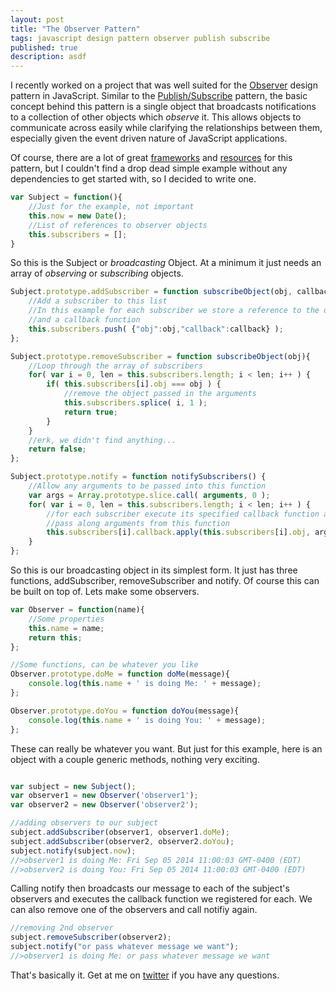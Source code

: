 ```yaml
---
layout: post
title: "The Observer Pattern"
tags: javascript design pattern observer publish subscribe
published: true
description: asdf
---
```


I recently worked on a project that was well suited for the <a href="http://addyosmani.com/resources/essentialjsdesignpatterns/book/#observerpatternjavascript" target="_blank">Observer</a> design pattern in JavaScript. Similar to the <a href="http://davidwalsh.name/pubsub-javascript" target="_blank">Publish/Subscribe</a> pattern, the basic concept behind this pattern is a single object that broadcasts notifications to a collection of other objects which <i>observe</i> it. This allows objects to communicate across easily while clarifying the relationships between them, especially given the event driven nature of JavaScript applications.

Of course, there are a lot of great <a href="https://github.com/Wolfy87/EventEmitter" target="_blank">frameworks</a> and <a href="https://carldanley.com/js-observer-pattern/" target="_blank">resources</a> for this pattern, but I couldn't find a drop dead simple example without any dependencies to get started with, so I decided to write one.

~~~~javascript
var Subject = function(){
	//Just for the example, not important
	this.now = new Date();
	//List of references to observer objects
	this.subscribers = [];
}
~~~~

<!--more-->

So this is the Subject or <i>broadcasting</i> Object. At a minimum it just needs an array of <i>observing</i> or <i>subscribing</i> objects.

~~~~javascript
Subject.prototype.addSubscriber = function subscribeObject(obj, callback){
	//Add a subscriber to this list
	//In this example for each subscriber we store a reference to the object itself
	//and a callback function
	this.subscribers.push( {"obj":obj,"callback":callback} );
};

Subject.prototype.removeSubscriber = function subscribeObject(obj){
	//Loop through the array of subscribers
	for( var i = 0, len = this.subscribers.length; i < len; i++ ) {
		if( this.subscribers[i].obj === obj ) {
			//remove the object passed in the arguments
			this.subscribers.splice( i, 1 );
			return true;
		}
	}
	//erk, we didn't find anything...
	return false;
};

Subject.prototype.notify = function notifySubscribers() {
	//Allow any arguments to be passed into this function
	var args = Array.prototype.slice.call( arguments, 0 );
	for( var i = 0, len = this.subscribers.length; i < len; i++ ) {
		//for each subscriber execute its specified callback function and
		//pass along arguments from this function
		this.subscribers[i].callback.apply(this.subscribers[i].obj, args);
	}
};
~~~~

So this is our broadcasting object in its simplest form. It just has three functions, addSubscriber, removeSubscriber and notify. Of course this can be built on top of. Lets make some observers.

~~~~javascript
var Observer = function(name){
	//Some properties
	this.name = name;
	return this;
};

//Some functions, can be whatever you like
Observer.prototype.doMe = function doMe(message){
	console.log(this.name + ' is doing Me: ' + message);
};

Observer.prototype.doYou = function doYou(message){
	console.log(this.name + ' is doing You: ' + message);
};
~~~~

These can really be whatever you want. But just for this example, here is an object with a couple generic methods, nothing very exciting.

~~~~javascript

var subject = new Subject();
var observer1 = new Observer('observer1');
var observer2 = new Observer('observer2');

//adding observers to our subject
subject.addSubscriber(observer1, observer1.doMe);
subject.addSubscriber(observer2, observer2.doYou);
subject.notify(subject.now);
//>observer1 is doing Me: Fri Sep 05 2014 11:00:03 GMT-0400 (EDT)
//>observer2 is doing You: Fri Sep 05 2014 11:00:03 GMT-0400 (EDT)
~~~~

Calling notify then broadcasts our message to each of the subject's observers and executes the callback function we registered for each. We can also remove one of the observers and call notifiy again.

~~~~javascript
//removing 2nd observer
subject.removeSubscriber(observer2);
subject.notify("or pass whatever message we want");
//>observer1 is doing Me: or pass whatever message we want
~~~~

That's basically it. Get at me on <a href="https://twitter.com/robincwillis" target="_blank">twitter</a> if you have any questions.
